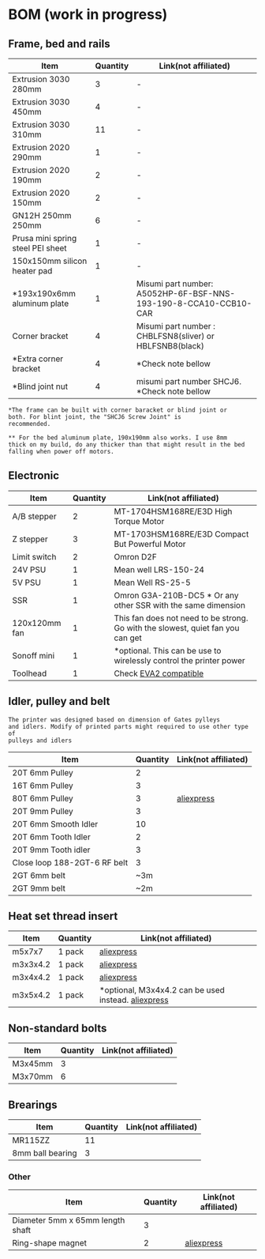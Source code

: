 # BOM (work in progress)

## Frame, bed and rails

| Item | Quantity | Link(not affiliated) |
| --- | --- | --- |
| Extrusion 3030 280mm | 3 | - |
| Extrusion 3030 450mm  | 4 | - |
| Extrusion 3030 310mm  | 11 | - |
| Extrusion 2020 290mm  | 1 | - |
| Extrusion 2020 190mm  | 2 | - |
| Extrusion 2020 150mm  | 2 | - |
| GN12H 250mm 250mm  | 6 | - |
| Prusa mini spring steel PEI sheet  | 1 | - |
| 150x150mm silicon heater pad  | 1 | - |
| *193x190x6mm aluminum plate  | 1 | Misumi part number: A5052HP-6F-BSF-NNS-193-190-8-CCA10-CCB10-CAR |
| Corner bracket  | 4 | Misumi part number : CHBLFSN8(sliver) or HBLFSNB8(black) |
| *Extra corner bracket  | 4 | *Check note bellow |
| *Blind joint nut  | 4 | misumi part number SHCJ6. *Check note bellow |

<code>*The frame can be built with corner baracket or blind joint or both. For blint joint, the "SHCJ6 Screw Joint" is recommended.</code>

<code>** For the bed aluminum plate, 190x190mm also works. I use 8mm thick on my build, do any thicker than that might result in the bed falling when power off motors.</code>

## Electronic

| Item | Quantity | Link(not affiliated) |
| --- | --- | --- |
| A/B stepper | 2 | MT-1704HSM168RE/E3D High Torque Motor |
| Z stepper | 3 | MT-1703HSM168RE/E3D Compact But Powerful Motor |
| Limit switch | 2 | Omron D2F |
| 24V PSU | 1 | Mean well LRS-150-24  |
| 5V PSU | 1 | Mean Well RS-25-5  |
| SSR | 1 | Omron G3A-210B-DC5 * Or any other SSR with the same dimension  |
| 120x120mm fan | 1 | This fan does not need to be strong. Go with the slowest, quiet fan you can get |
| Sonoff mini | 1 | *optional. This can be use to wirelessly control the printer power |
| Toolhead | 1 | Check [EVA2 compatible](https://main.eva-3d.page/) |



## Idler, pulley and belt

<code>The printer was designed based on dimension of Gates pylleys and idlers. Modify of printed parts might required to use other type of pulleys and idlers</code>

| Item | Quantity | Link(not affiliated) |
| --- | --- | --- |
| 20T 6mm Pulley | 2 |   |
| 16T 6mm Pulley | 3 |   |
| 80T 6mm Pulley | 3 | [aliexpress](https://www.aliexpress.com/item/1005001700640216.html) |
| 20T 9mm Pulley | 3 |   |
| 20T 6mm Smooth Idler | 10 |   |
| 20T 6mm Tooth Idler | 2 |   |
| 20T 9mm Tooth idler | 3 |   |
| Close loop  188-2GT-6 RF belt | 3 |   |
| 2GT 6mm belt | ~3m |   |
| 2GT 9mm belt | ~2m |   |


## Heat set thread insert

| Item | Quantity | Link(not affiliated) |
| --- | --- | --- |
| m5x7x7 | 1 pack  | [aliexpress](https://www.aliexpress.com/item/4000232990523.html?spm=a2g0s.9042311.0.0.27424c4dWNZpM9) |
| m3x3x4.2 | 1 pack | [aliexpress](https://www.aliexpress.com/item/4000955759713.html?spm=a2g0s.9042311.0.0.27424c4dmPejm9) |
| m3x4x4.2 | 1 pack | [aliexpress](https://www.aliexpress.com/item/4000955759713.html?spm=a2g0s.9042311.0.0.27424c4dmPejm9) |
| m3x5x4.2 | 1 pack | *optional, M3x4x4.2 can be used instead. [aliexpress](https://www.aliexpress.com/item/4000955759713.html?spm=a2g0s.9042311.0.0.27424c4dmPejm9) |


## Non-standard bolts

| Item | Quantity | Link(not affiliated) |
| --- | --- | --- |
| M3x45mm | 3 |   |
| M3x70mm | 6 |   |

## Brearings

| Item | Quantity | Link(not affiliated) |
| --- | --- | --- |
| MR115ZZ | 11 |   |
| 8mm ball bearing | 3 |   |


### Other

| Item | Quantity | Link(not affiliated) |
| --- | --- | --- |
| Diameter 5mm x 65mm length shaft | 3 |   |
| Ring-shape magnet | 2 | [aliexpress](https://www.aliexpress.com/item/32839397491.html) |

